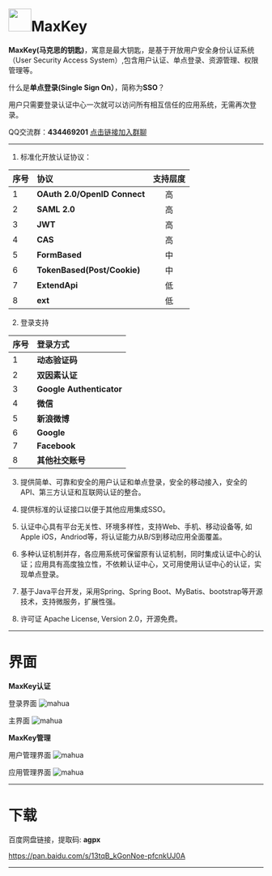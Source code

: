 # <img src="https://github.com/shimingxy/MaxKey/blob/master/logo.jpg?raw=true" width="45px">MaxKey

**MaxKey(马克思的钥匙)**，寓意是最大钥匙，是基于开放用户安全身份认证系统（User Security Access System）,包含用户认证、单点登录、资源管理、权限管理等。

什么是**单点登录(Single Sign On）**，简称为**SSO**？

  用户只需要登录认证中心一次就可以访问所有相互信任的应用系统，无需再次登录。
  
  QQ交流群：**434469201** <a href="https://jq.qq.com/?_wv=1027&k=5WrpQ6o" target="_blank">点击链接加入群聊</a>
  
------------

1.  标准化开放认证协议：

| 序号    | 协议   |  支持层度  |
| --------| :-----  | :----:  |
| 1       | **OAuth 2.0/OpenID Connect**   |  高  |
| 2       | **SAML 2.0**   				   |  高  |
| 3       | **JWT**  					   |  高  |
| 4       | **CAS**						   |  高  |
| 5       | **FormBased**				   |  中  |
| 6       | **TokenBased(Post/Cookie)**	   |  中  |
| 7       | **ExtendApi**				   |  低  |
| 8       | **ext**						   |  低  |

2. 登录支持

| 序号    | 登录方式   | 
| --------| :-----  |
| 1       | **动态验证码**   	| 
| 2       | **双因素认证**   	| 
| 3       | **Google Authenticator**   	|
| 4       | **微信**  			| 
| 5       | **新浪微博**		|  
| 6       | **Google**			| 
| 7       | **Facebook**	    | 
| 8       | **其他社交账号**	| 

3. 提供简单、可靠和安全的用户认证和单点登录，安全的移动接入，安全的API、第三方认证和互联网认证的整合。

4. 提供标准的认证接口以便于其他应用集成SSO。

5. 认证中心具有平台无关性、环境多样性，支持Web、手机、移动设备等, 如Apple iOS，Andriod等，将认证能力从B/S到移动应用全面覆盖。

6. 多种认证机制并存，各应用系统可保留原有认证机制，同时集成认证中心的认证；应用具有高度独立性，不依赖认证中心，又可用使用认证中心的认证，实现单点登录。

7. 基于Java平台开发，采用Spring、Spring Boot、MyBatis、bootstrap等开源技术，支持微服务，扩展性强。  

8. 许可证 Apache License, Version 2.0，开源免费。 

------------
# 界面
**MaxKey认证**

登录界面
![mahua](https://github.com/shimingxy/MaxKey/blob/master/maxkey_login.png)

主界面
![mahua](https://github.com/shimingxy/MaxKey/blob/master/maxkey_index.png)

**MaxKey管理**

用户管理界面
![mahua](https://github.com/shimingxy/MaxKey/blob/master/maxkey_mgt_users.png)

应用管理界面
![mahua](https://github.com/shimingxy/MaxKey/blob/master/maxkey_mgt_apps.png)

------------
# 下载

百度网盘链接，提取码: **agpx**

https://pan.baidu.com/s/13tqB_kGonNoe-pfcnkUJ0A 

------------



